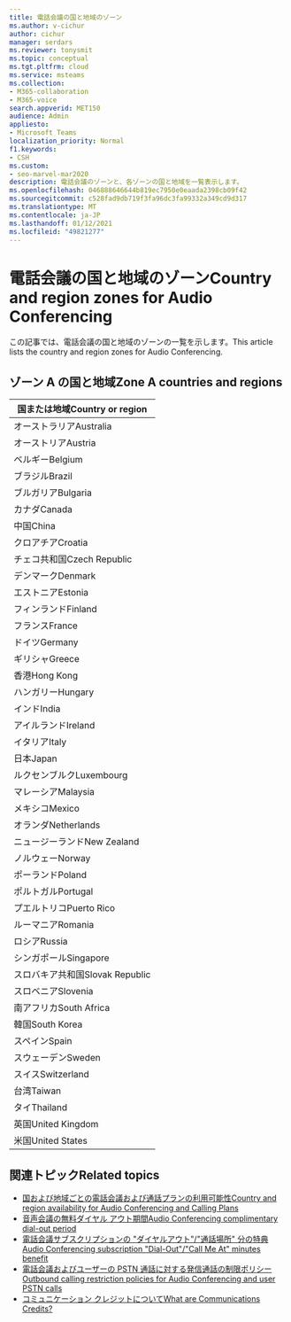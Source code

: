```yaml
---
title: 電話会議の国と地域のゾーン
ms.author: v-cichur
author: cichur
manager: serdars
ms.reviewer: tonysmit
ms.topic: conceptual
ms.tgt.pltfrm: cloud
ms.service: msteams
ms.collection:
- M365-collaboration
- M365-voice
search.appverid: MET150
audience: Admin
appliesto:
- Microsoft Teams
localization_priority: Normal
f1.keywords:
- CSH
ms.custom:
- seo-marvel-mar2020
description: 電話会議のゾーンと、各ゾーンの国と地域を一覧表示します。
ms.openlocfilehash: 046888646644b819ec7950e0eaada2398cb09f42
ms.sourcegitcommit: c528fad9db719f3fa96dc3fa99332a349cd9d317
ms.translationtype: MT
ms.contentlocale: ja-JP
ms.lasthandoff: 01/12/2021
ms.locfileid: "49821277"
---
```

# <a name="country-and-region-zones-for-audio-conferencing"></a><span data-ttu-id="0fce4-103">電話会議の国と地域のゾーン</span><span class="sxs-lookup"><span data-stu-id="0fce4-103">Country and region zones for Audio Conferencing</span></span>

<span data-ttu-id="0fce4-104">この記事では、電話会議の国と地域のゾーンの一覧を示します。</span><span class="sxs-lookup"><span data-stu-id="0fce4-104">This article lists the country and region zones for Audio Conferencing.</span></span>

## <a name="zone-a-countries-and-regions"></a><span data-ttu-id="0fce4-105">ゾーン A の国と地域</span><span class="sxs-lookup"><span data-stu-id="0fce4-105">Zone A countries and regions</span></span>

|<span data-ttu-id="0fce4-106">国または地域</span><span class="sxs-lookup"><span data-stu-id="0fce4-106">Country or region</span></span>    |
|-----|
|<span data-ttu-id="0fce4-107">オーストラリア</span><span class="sxs-lookup"><span data-stu-id="0fce4-107">Australia</span></span>  <br/> |
|<span data-ttu-id="0fce4-108">オーストリア</span><span class="sxs-lookup"><span data-stu-id="0fce4-108">Austria</span></span>  <br/> |
|<span data-ttu-id="0fce4-109">ベルギー</span><span class="sxs-lookup"><span data-stu-id="0fce4-109">Belgium</span></span>  <br/> |
|<span data-ttu-id="0fce4-110">ブラジル</span><span class="sxs-lookup"><span data-stu-id="0fce4-110">Brazil</span></span>  <br/> |
|<span data-ttu-id="0fce4-111">ブルガリア</span><span class="sxs-lookup"><span data-stu-id="0fce4-111">Bulgaria</span></span>  <br/> |
|<span data-ttu-id="0fce4-112">カナダ</span><span class="sxs-lookup"><span data-stu-id="0fce4-112">Canada</span></span>  <br/> |
|<span data-ttu-id="0fce4-113">中国</span><span class="sxs-lookup"><span data-stu-id="0fce4-113">China</span></span>  <br/> |
|<span data-ttu-id="0fce4-114">クロアチア</span><span class="sxs-lookup"><span data-stu-id="0fce4-114">Croatia</span></span>  <br/> |
|<span data-ttu-id="0fce4-115">チェコ共和国</span><span class="sxs-lookup"><span data-stu-id="0fce4-115">Czech Republic</span></span>  <br/> |
|<span data-ttu-id="0fce4-116">デンマーク</span><span class="sxs-lookup"><span data-stu-id="0fce4-116">Denmark</span></span>  <br/> |
|<span data-ttu-id="0fce4-117">エストニア</span><span class="sxs-lookup"><span data-stu-id="0fce4-117">Estonia</span></span>  <br/> |
|<span data-ttu-id="0fce4-118">フィンランド</span><span class="sxs-lookup"><span data-stu-id="0fce4-118">Finland</span></span>  <br/> |
|<span data-ttu-id="0fce4-119">フランス</span><span class="sxs-lookup"><span data-stu-id="0fce4-119">France</span></span>  <br/> |
|<span data-ttu-id="0fce4-120">ドイツ</span><span class="sxs-lookup"><span data-stu-id="0fce4-120">Germany</span></span>  <br/> |
|<span data-ttu-id="0fce4-121">ギリシャ</span><span class="sxs-lookup"><span data-stu-id="0fce4-121">Greece</span></span>  <br/> |
|<span data-ttu-id="0fce4-122">香港</span><span class="sxs-lookup"><span data-stu-id="0fce4-122">Hong Kong</span></span>  <br/> |
|<span data-ttu-id="0fce4-123">ハンガリー</span><span class="sxs-lookup"><span data-stu-id="0fce4-123">Hungary</span></span>  <br/> |
|<span data-ttu-id="0fce4-124">インド</span><span class="sxs-lookup"><span data-stu-id="0fce4-124">India</span></span>  <br/> |
|<span data-ttu-id="0fce4-125">アイルランド</span><span class="sxs-lookup"><span data-stu-id="0fce4-125">Ireland</span></span>  <br/> |
|<span data-ttu-id="0fce4-126">イタリア</span><span class="sxs-lookup"><span data-stu-id="0fce4-126">Italy</span></span>  <br/> |
|<span data-ttu-id="0fce4-127">日本</span><span class="sxs-lookup"><span data-stu-id="0fce4-127">Japan</span></span>  <br/> |
|<span data-ttu-id="0fce4-128">ルクセンブルク</span><span class="sxs-lookup"><span data-stu-id="0fce4-128">Luxembourg</span></span>  <br/> |
|<span data-ttu-id="0fce4-129">マレーシア</span><span class="sxs-lookup"><span data-stu-id="0fce4-129">Malaysia</span></span>  <br/> |
|<span data-ttu-id="0fce4-130">メキシコ</span><span class="sxs-lookup"><span data-stu-id="0fce4-130">Mexico</span></span>  <br/> |
|<span data-ttu-id="0fce4-131">オランダ</span><span class="sxs-lookup"><span data-stu-id="0fce4-131">Netherlands</span></span>  <br/> |
|<span data-ttu-id="0fce4-132">ニュージーランド</span><span class="sxs-lookup"><span data-stu-id="0fce4-132">New Zealand</span></span>  <br/> |
|<span data-ttu-id="0fce4-133">ノルウェー</span><span class="sxs-lookup"><span data-stu-id="0fce4-133">Norway</span></span>  <br/> |
|<span data-ttu-id="0fce4-134">ポーランド</span><span class="sxs-lookup"><span data-stu-id="0fce4-134">Poland</span></span>  <br/> |
|<span data-ttu-id="0fce4-135">ポルトガル</span><span class="sxs-lookup"><span data-stu-id="0fce4-135">Portugal</span></span>  <br/> |
|<span data-ttu-id="0fce4-136">プエルトリコ</span><span class="sxs-lookup"><span data-stu-id="0fce4-136">Puerto Rico</span></span>  <br/> |
|<span data-ttu-id="0fce4-137">ルーマニア</span><span class="sxs-lookup"><span data-stu-id="0fce4-137">Romania</span></span>  <br/> |
|<span data-ttu-id="0fce4-138">ロシア</span><span class="sxs-lookup"><span data-stu-id="0fce4-138">Russia</span></span>  <br/> |
|<span data-ttu-id="0fce4-139">シンガポール</span><span class="sxs-lookup"><span data-stu-id="0fce4-139">Singapore</span></span>  <br/> |
|<span data-ttu-id="0fce4-140">スロバキア共和国</span><span class="sxs-lookup"><span data-stu-id="0fce4-140">Slovak Republic</span></span>  <br/> |
|<span data-ttu-id="0fce4-141">スロベニア</span><span class="sxs-lookup"><span data-stu-id="0fce4-141">Slovenia</span></span>  <br/> |
|<span data-ttu-id="0fce4-142">南アフリカ</span><span class="sxs-lookup"><span data-stu-id="0fce4-142">South Africa</span></span>  <br/> |
|<span data-ttu-id="0fce4-143">韓国</span><span class="sxs-lookup"><span data-stu-id="0fce4-143">South Korea</span></span>  <br/> |
|<span data-ttu-id="0fce4-144">スペイン</span><span class="sxs-lookup"><span data-stu-id="0fce4-144">Spain</span></span>  <br/> |
|<span data-ttu-id="0fce4-145">スウェーデン</span><span class="sxs-lookup"><span data-stu-id="0fce4-145">Sweden</span></span>  <br/> |
|<span data-ttu-id="0fce4-146">スイス</span><span class="sxs-lookup"><span data-stu-id="0fce4-146">Switzerland</span></span>  <br/> |
|<span data-ttu-id="0fce4-147">台湾</span><span class="sxs-lookup"><span data-stu-id="0fce4-147">Taiwan</span></span>  <br/> |
|<span data-ttu-id="0fce4-148">タイ</span><span class="sxs-lookup"><span data-stu-id="0fce4-148">Thailand</span></span>  <br/> |
|<span data-ttu-id="0fce4-149">英国</span><span class="sxs-lookup"><span data-stu-id="0fce4-149">United Kingdom</span></span>  <br/> |
|<span data-ttu-id="0fce4-150">米国</span><span class="sxs-lookup"><span data-stu-id="0fce4-150">United States</span></span>  <br/> |

## <a name="related-topics"></a><span data-ttu-id="0fce4-151">関連トピック</span><span class="sxs-lookup"><span data-stu-id="0fce4-151">Related topics</span></span>

- [<span data-ttu-id="0fce4-152">国および地域ごとの電話会議および通話プランの利用可能性</span><span class="sxs-lookup"><span data-stu-id="0fce4-152">Country and region availability for Audio Conferencing and Calling Plans</span></span>](country-and-region-availability-for-audio-conferencing-and-calling-plans/country-and-region-availability-for-audio-conferencing-and-calling-plans.md)
- [<span data-ttu-id="0fce4-153">音声会議の無料ダイヤル アウト期間</span><span class="sxs-lookup"><span data-stu-id="0fce4-153">Audio Conferencing complimentary dial-out period</span></span>](complimentary-dial-out-period.md)
- [<span data-ttu-id="0fce4-154">電話会議サブスクリプションの "ダイヤルアウト"/"通話場所" 分の特典</span><span class="sxs-lookup"><span data-stu-id="0fce4-154">Audio Conferencing subscription "Dial-Out"/"Call Me At" minutes benefit</span></span>](audio-conferencing-subscription-dial-out.md)
- [<span data-ttu-id="0fce4-155">電話会議およびユーザーの PSTN 通話に対する発信通話の制限ポリシー</span><span class="sxs-lookup"><span data-stu-id="0fce4-155">Outbound calling restriction policies for Audio Conferencing and user PSTN calls</span></span>](outbound-calling-restriction-policies.md)
- [<span data-ttu-id="0fce4-156">コミュニケーション クレジットについて</span><span class="sxs-lookup"><span data-stu-id="0fce4-156">What are Communications Credits?</span></span>](what-are-communications-credits.md)
